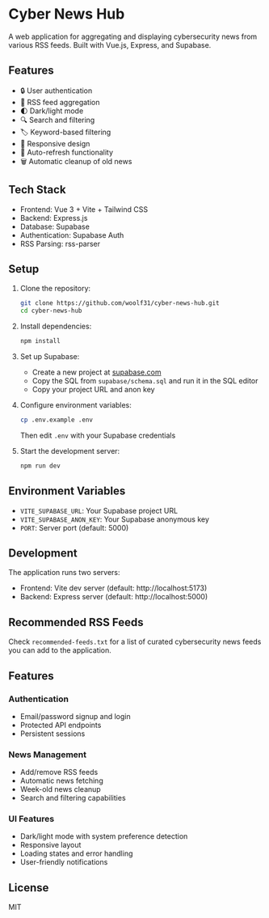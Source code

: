 # Cyber News Hub

A web application for aggregating and displaying cybersecurity news from various RSS feeds. Built with Vue.js, Express, and Supabase.

## Features

- 🔒 User authentication
- 📰 RSS feed aggregation
- 🌓 Dark/light mode
- 🔍 Search and filtering
- 🏷️ Keyword-based filtering
- 📱 Responsive design
- 🔄 Auto-refresh functionality
- 🗑️ Automatic cleanup of old news

## Tech Stack

- Frontend: Vue 3 + Vite + Tailwind CSS
- Backend: Express.js
- Database: Supabase
- Authentication: Supabase Auth
- RSS Parsing: rss-parser

## Setup

1. Clone the repository:
   ```bash
   git clone https://github.com/woolf31/cyber-news-hub.git
   cd cyber-news-hub
   ```

2. Install dependencies:
   ```bash
   npm install
   ```

3. Set up Supabase:
   - Create a new project at [supabase.com](https://supabase.com)
   - Copy the SQL from `supabase/schema.sql` and run it in the SQL editor
   - Copy your project URL and anon key

4. Configure environment variables:
   ```bash
   cp .env.example .env
   ```
   Then edit `.env` with your Supabase credentials

5. Start the development server:
   ```bash
   npm run dev
   ```

## Environment Variables

- `VITE_SUPABASE_URL`: Your Supabase project URL
- `VITE_SUPABASE_ANON_KEY`: Your Supabase anonymous key
- `PORT`: Server port (default: 5000)

## Development

The application runs two servers:
- Frontend: Vite dev server (default: http://localhost:5173)
- Backend: Express server (default: http://localhost:5000)

## Recommended RSS Feeds

Check `recommended-feeds.txt` for a list of curated cybersecurity news feeds you can add to the application.

## Features

### Authentication
- Email/password signup and login
- Protected API endpoints
- Persistent sessions

### News Management
- Add/remove RSS feeds
- Automatic news fetching
- Week-old news cleanup
- Search and filtering capabilities

### UI Features
- Dark/light mode with system preference detection
- Responsive layout
- Loading states and error handling
- User-friendly notifications

## License

MIT
